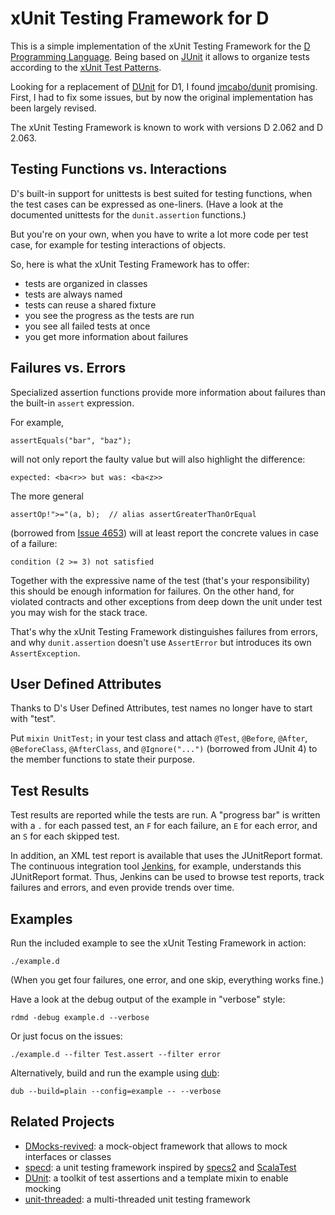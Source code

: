xUnit Testing Framework for D
=============================

This is a simple implementation of the xUnit Testing Framework
for the [D Programming Language](http://dlang.org).
Being based on [JUnit](http://junit.org) it allows to organize tests
according to the [xUnit Test Patterns](http://xunitpatterns.com).

Looking for a replacement of
[DUnit](http://www.dsource.org/projects/dmocks/wiki/DUnit) for D1,
I found [jmcabo/dunit](https://github.com/jmcabo/dunit) promising.
First, I had to fix some issues, but by now the original implementation
has been largely revised.

The xUnit Testing Framework is known to work with versions D 2.062 and D 2.063.

Testing Functions vs. Interactions
----------------------------------

D's built-in support for unittests is best suited for testing functions,
when the test cases can be expressed as one-liners.
(Have a look at the documented unittests for the `dunit.assertion` functions.)

But you're on your own, when you have to write a lot more code per test case,
for example for testing interactions of objects.

So, here is what the xUnit Testing Framework has to offer:
- tests are organized in classes
- tests are always named
- tests can reuse a shared fixture
- you see the progress as the tests are run
- you see all failed tests at once
- you get more information about failures

Failures vs. Errors
-------------------

Specialized assertion functions provide more information about failures than
the built-in `assert` expression.

For example,

    assertEquals("bar", "baz");

will not only report the faulty value but will also highlight the difference:

    expected: <ba<r>> but was: <ba<z>>

The more general

    assertOp!">="(a, b);  // alias assertGreaterThanOrEqual

(borrowed from
[Issue 4653](http://d.puremagic.com/issues/show_bug.cgi?id=4653))
will at least report the concrete values in case of a failure:

    condition (2 >= 3) not satisfied

Together with the expressive name of the test (that's your responsibility)
this should be enough information for failures. On the other hand, for
violated contracts and other exceptions from deep down the unit under test
you may wish for the stack trace.

That's why the xUnit Testing Framework distinguishes failures from errors,
and why `dunit.assertion` doesn't use `AssertError` but introduces its own
`AssertException`.

User Defined Attributes
-----------------------

Thanks to D's User Defined Attributes, test names no longer have to start with
"test".

Put `mixin UnitTest;` in your test class and attach `@Test`,
`@Before`, `@After`, `@BeforeClass`, `@AfterClass`, and `@Ignore("...")`
(borrowed from JUnit 4) to the member functions to state their purpose.

Test Results
------------

Test results are reported while the tests are run. A "progress bar" is written
with a `.` for each passed test, an `F` for each failure, an `E` for each error,
and an `S` for each skipped test.

In addition, an XML test report is available that uses the JUnitReport format.
The continuous integration tool [Jenkins](http://jenkins-ci.org), for example,
understands this JUnitReport format. Thus, Jenkins can be used to browse
test reports, track failures and errors, and even provide trends over time.

Examples
--------

Run the included example to see the xUnit Testing Framework in action:

    ./example.d

(When you get four failures, one error, and one skip, everything works fine.)

Have a look at the debug output of the example in "verbose" style:

    rdmd -debug example.d --verbose

Or just focus on the issues:

    ./example.d --filter Test.assert --filter error

Alternatively, build and run the example using
[dub](https://github.com/rejectedsoftware/dub):

    dub --build=plain --config=example -- --verbose

Related Projects
----------------

- [DMocks-revived](https://github.com/QAston/DMocks-revived):
  a mock-object framework that allows to mock interfaces or classes
- [specd](https://github.com/jostly/specd):
  a unit testing framework inspired by [specs2](http://etorreborre.github.io/specs2/) and [ScalaTest](http://www.scalatest.org)
- [DUnit](https://github.com/kalekold/dunit):
  a toolkit of test assertions and a template mixin to enable mocking
- [unit-threaded](https://github.com/atilaneves/unit-threaded):
  a multi-threaded unit testing framework
